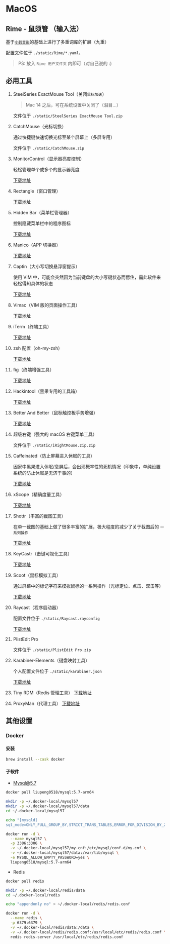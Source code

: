# MacOS

## Rime - 鼠须管 （输入法）

基于[`小鹤音形`](https:/flypy.com/)的基础上进行了多重词库的扩展（九重）

配置文件位于 `./static/Rime/*.yaml`，

> PS: 放入 `Rime 用户文件夹` 内即可（对自己说的 :)

## 必用工具

1. SteelSeries ExactMouse Tool（关闭`鼠标加速`）

   > Mac 14 之后，可在系统设置中关闭了（泪目…）

   文件位于 `./static/SteelSeries ExactMouse Tool.zip`

2. CatchMouse（光标切换）

   通过快捷键快速切换光标至某个屏幕上（多屏专用）

   文件位于 `./static/CatchMouse.zip`

3. MonitorControl（显示器亮度控制）

   轻松管理单个或多个的显示器亮度

   [下载地址](https://github.com/MonitorControl/MonitorControl)

4. Rectangle（窗口管理）

   [下载地址](https://github.com/rxhanson/Rectangle)

5. Hidden Bar（菜单栏管理器）

   控制隐藏菜单栏中的程序图标

   [下载地址](https://github.com/dwarvesf/hidden)

6. Manico（APP 切换器）

   [下载地址](https://www.macwk.com/soft/manico)

7. Captin（大小写切换悬浮窗提示）

   使用 VIM 中，可能会突然因为当前键盘的大小写键状态而愣住，需此软件来轻松得知具体的状态

   [下载地址](https://www.macwk.com/soft/captin)

8. Vimac（VIM 版的页面操作工具）

   [下载地址](https://vimacapp.com/)

9. iTerm（终端工具）

   [下载地址](https://iterm2.com/)

10. zsh 配置（oh-my-zsh）

    [下载地址](https://github.com/ohmyzsh/ohmyzsh)

11. fig（终端增强工具）

    [下载地址](https://fig.io/)

12. Hackintool（黑果专用的工具箱）

    [下载地址](https://www.macwk.com/soft/hackintool)

13. Better And Better（鼠标触控板手势增强）

    [下载地址](https://macwk.com/soft/better-and-better)

14. 超级右键（强大的 macOS 右键菜单工具）

    文件位于 `./static/iRightMouse.zip.zip`

15. Caffeinated（防止屏幕进入休眠的工具）

    因家中黑果进入休眠/息屏后，会出现概率性的死机情况（印象中，单纯设置系统的防止休眠是无济于事的）

    [下载地址](https://www.macwk.com/soft/caffeinated)

16. xScope（精确度量工具）

    [下载地址](https://www.macwk.com/soft/xscope)

17. Shottr（丰富的截图工具）

    在单一截图的基础上做了很多丰富的扩展，极大程度的减少了关于截图后的 `一系列操作`

    [下载地址](https://shottr.cc/)

18. KeyCastr（击键可视化工具）

    [下载地址](https://github.com/keycastr/keycastr)

19. Scoot（鼠标模拟工具）

    通过屏幕中的标记字符来模拟鼠标的一系列操作（光标定位、点击、双击等）

    [下载地址](https://github.com/mjrusso/scoot/)

20. Raycast（程序启动器）

    配置文件位于 `./static/Raycast.rayconfig`

    [下载地址](https://www.raycast.com/)

21. PlistEdit Pro

    文件位于 `./static/PlistEdit Pro.zip`

22. Karabiner-Elements（键盘映射工具）

    个人配置文件位于 `./static/karabiner.json`

    [下载地址](https://karabiner-elements.pqrs.org/)

23. Tiny RDM（Redis 管理工具）
    [下载地址](https://github.com/tiny-craft/tiny-rdm)

24. ProxyMan（代理工具）
    [下载地址](https://github.com/ProxymanApp/Proxyman)

## 其他设置

### Docker

#### 安装

```bash
brew install --cask docker
```

#### 子软件

- Mysql@5.7

```bash
docker pull liupeng0518/mysql:5.7-arm64

mkdir -p ~/.docker-local/mysql57
mkdir -p ~/.docker-local/mysql57/data
cd ~/.docker-local/mysql57

echo "[mysqld]
sql_mode=ONLY_FULL_GROUP_BY,STRICT_TRANS_TABLES,ERROR_FOR_DIVISION_BY_ZERO,NO_ENGINE_SUBSTITUTION" > my.cnf

docker run -d \
  --name mysql57 \
  -p 3306:3306 \
  -v ~/.docker-local/mysql57/my.cnf:/etc/mysql/conf.d/my.cnf \
  -v ~/.docker-local/mysql57/data:/var/lib/mysql \
  -e MYSQL_ALLOW_EMPTY_PASSWORD=yes \
  liupeng0518/mysql:5.7-arm64
```

- Redis

```bash
docker pull redis

mkdir -p ~/.docker-local/redis/data
cd ~/.docker-local/redis

echo "appendonly no" > ~/.docker-local/redis/redis.conf

docker run -d \
  --name redis \
  -p 6379:6379 \
  -v ~/.docker-local/redis/data:/data \
  -v ~/.docker-local/redis/redis.conf:/usr/local/etc/redis/redis.conf \
  redis redis-server /usr/local/etc/redis/redis.conf
```
